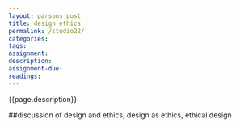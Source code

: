 ```yaml
---  
layout: parsons_post  
title: design ethics
permalink: /studio22/  
categories:   
tags:  
assignment: 
description: 
assignment-due: 
readings: 
---  
```


{{page.description}}

##discussion of design and ethics, design as ethics, ethical design
